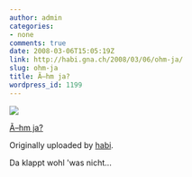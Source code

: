 ```yaml
---
author: admin
categories:
- none
comments: true
date: 2008-03-06T15:05:19Z
link: http://habi.gna.ch/2008/03/06/ohm-ja/
slug: ohm-ja
title: Ã–hm ja?
wordpress_id: 1199
---
```


[![](http://farm3.static.flickr.com/2058/2313976871_bee16d214a_m.jpg)](http://www.flickr.com/photos/habi/2313976871/)
   

 
  [Ã–hm ja?](http://www.flickr.com/photos/habi/2313976871/)
    

  Originally uploaded by [habi](http://www.flickr.com/people/habi/).
 



Da klappt wohl 'was nicht...
  

